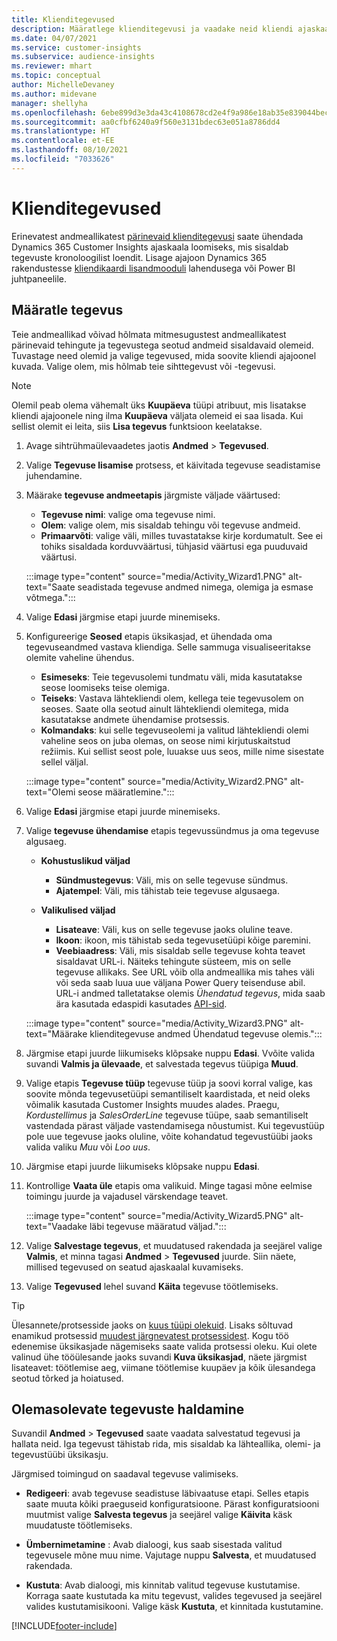 ```yaml
---
title: Klienditegevused
description: Määratlege klienditegevusi ja vaadake neid kliendi ajaskaalal.
ms.date: 04/07/2021
ms.service: customer-insights
ms.subservice: audience-insights
ms.reviewer: mhart
ms.topic: conceptual
author: MichelleDevaney
ms.author: midevane
manager: shellyha
ms.openlocfilehash: 6ebe899d3e3da43c4108678cd2e4f9a986e18ab35e839044becab4619adb0f14
ms.sourcegitcommit: aa0cfbf6240a9f560e3131bdec63e051a8786dd4
ms.translationtype: HT
ms.contentlocale: et-EE
ms.lasthandoff: 08/10/2021
ms.locfileid: "7033626"
---
```

# <a name="customer-activities"></a>Klienditegevused

Erinevatest andmeallikatest [pärinevaid klienditegevusi](data-sources.md) saate ühendada Dynamics 365 Customer Insights ajaskaala loomiseks, mis sisaldab tegevuste kronoloogilist loendit. Lisage ajajoon Dynamics 365 rakendustesse [kliendikaardi lisandmooduli](customer-card-add-in.md) lahendusega või Power BI juhtpaneelile.

## <a name="define-an-activity"></a>Määratle tegevus

Teie andmeallikad võivad hõlmata mitmesugustest andmeallikatest pärinevaid tehingute ja tegevustega seotud andmeid sisaldavaid olemeid. Tuvastage need olemid ja valige tegevused, mida soovite kliendi ajajoonel kuvada. Valige olem, mis hõlmab teie sihttegevust või -tegevusi.

> [!NOTE]
> Olemil peab olema vähemalt üks **Kuupäeva** tüüpi atribuut, mis lisatakse kliendi ajajoonele ning ilma **Kuupäeva** väljata olemeid ei saa lisada. Kui sellist olemit ei leita, siis **Lisa tegevus** funktsioon keelatakse.

1. Avage sihtrühmaülevaadetes jaotis **Andmed** > **Tegevused**.

1. Valige **Tegevuse lisamise** protsess, et käivitada tegevuse seadistamise juhendamine.

1. Määrake **tegevuse andmeetapis** järgmiste väljade väärtused:

   - **Tegevuse nimi**: valige oma tegevuse nimi.
   - **Olem**: valige olem, mis sisaldab tehingu või tegevuse andmeid.
   - **Primaarvõti**: valige väli, milles tuvastatakse kirje kordumatult. See ei tohiks sisaldada korduvväärtusi, tühjasid väärtusi ega puuduvaid väärtusi.

   :::image type="content" source="media/Activity_Wizard1.PNG" alt-text="Saate seadistada tegevuse andmed nimega, olemiga ja esmase võtmega.":::

1. Valige **Edasi** järgmise etapi juurde minemiseks.

1. Konfigureerige **Seosed** etapis üksikasjad, et ühendada oma tegevuseandmed vastava kliendiga. Selle sammuga visualiseeritakse olemite vaheline ühendus.  

   - **Esimeseks**: Teie tegevusolemi tundmatu väli, mida kasutatakse seose loomiseks teise olemiga.
   - **Teiseks**: Vastava lähtekliendi olem, kellega teie tegevusolem on seoses. Saate olla seotud ainult lähtekliendi olemitega, mida kasutatakse andmete ühendamise protsessis.
   - **Kolmandaks**: kui selle tegevuseolemi ja valitud lähtekliendi olemi vaheline seos on juba olemas, on seose nimi kirjutuskaitstud režiimis. Kui sellist seost pole, luuakse uus seos, mille nime sisestate sellel väljal.

   :::image type="content" source="media/Activity_Wizard2.PNG" alt-text="Olemi seose määratlemine.":::

1. Valige **Edasi** järgmise etapi juurde minemiseks. 

1. Valige **tegevuse ühendamise** etapis tegevussündmus ja oma tegevuse algusaeg. 
   - **Kohustuslikud väljad**
      - **Sündmustegevus**: Väli, mis on selle tegevuse sündmus.
      - **Ajatempel**: Väli, mis tähistab teie tegevuse algusaega.

   - **Valikulised väljad**
      - **Lisateave**: Väli, kus on selle tegevuse jaoks oluline teave.
      - **Ikoon**: ikoon, mis tähistab seda tegevusetüüpi kõige paremini.
      - **Veebiaadress**: Väli, mis sisaldab selle tegevuse kohta teavet sisaldavat URL-i. Näiteks tehingute süsteem, mis on selle tegevuse allikaks. See URL võib olla andmeallika mis tahes väli või seda saab luua uue väljana Power Query teisenduse abil. URL-i andmed talletatakse olemis *Ühendatud tegevus*, mida saab ära kasutada edaspidi kasutades [API-sid](apis.md).
   
   :::image type="content" source="media/Activity_Wizard3.PNG" alt-text="Määrake klienditegevuse andmed Ühendatud tegevuse olemis.":::

1. Järgmise etapi juurde liikumiseks klõpsake nuppu **Edasi**. Vvõite valida suvandi **Valmis ja ülevaade**, et salvestada tegevus tüüpiga **Muud**. 

1. Valige etapis **Tegevuse tüüp** tegevuse tüüp ja soovi korral valige, kas soovite mõnda tegevusetüüpi semantiliselt kaardistada, et neid oleks võimalik kasutada Customer Insights muudes alades. Praegu, *Kordustellimus* ja *SalesOrderLine* tegevuse tüüpe, saab semantiliselt vastendada pärast väljade vastendamisega nõustumist. Kui tegevustüüp pole uue tegevuse jaoks oluline, võite kohandatud tegevustüübi jaoks valida valiku *Muu* või *Loo uus*.

1. Järgmise etapi juurde liikumiseks klõpsake nuppu **Edasi**. 

1. Kontrollige **Vaata üle** etapis oma valikuid. Minge tagasi mõne eelmise toimingu juurde ja vajadusel värskendage teavet.

   :::image type="content" source="media/Activity_Wizard5.PNG" alt-text="Vaadake läbi tegevuse määratud väljad.":::
   
1. Valige **Salvestage tegevus**, et muudatused rakendada ja seejärel valige **Valmis**, et minna tagasi **Andmed** > **Tegevused** juurde. Siin näete, millised tegevused on seatud ajaskaalal kuvamiseks. 

1. Valige **Tegevused** lehel suvand **Käita** tegevuse töötlemiseks. 

> [!TIP]
> Ülesannete/protsesside jaoks on [kuus tüüpi olekuid](system.md#status-types). Lisaks sõltuvad enamikud protsessid [muudest järgnevatest protsessidest](system.md#refresh-policies). Kogu töö edenemise üksikasjade nägemiseks saate valida protsessi oleku. Kui olete valinud ühe tööülesande jaoks suvandi **Kuva üksikasjad**, näete järgmist lisateavet: töötlemise aeg, viimane töötlemise kuupäev ja kõik ülesandega seotud tõrked ja hoiatused.


## <a name="manage-existing-activities"></a>Olemasolevate tegevuste haldamine

Suvandil **Andmed** > **Tegevused** saate vaadata salvestatud tegevusi ja hallata neid. Iga tegevust tähistab rida, mis sisaldab ka lähteallika, olemi- ja tegevustüübi üksikasju.

Järgmised toimingud on saadaval tegevuse valimiseks. 

- **Redigeeri**: avab tegevuse seadistuse läbivaatuse etapi. Selles etapis saate muuta kõiki praeguseid konfiguratsioone. Pärast konfiguratsiooni muutmist valige **Salvesta tegevus** ja seejärel valige **Käivita** käsk muudatuste töötlemiseks.

- **Ümbernimetamine** : Avab dialoogi, kus saab sisestada valitud tegevusele mõne muu nime. Vajutage nuppu **Salvesta**, et muudatused rakendada.

- **Kustuta**: Avab dialoogi, mis kinnitab valitud tegevuse kustutamise. Korraga saate kustutada ka mitu tegevust, valides tegevused ja seejärel valides kustutamisikooni. Valige käsk **Kustuta**, et kinnitada kustutamine.

[!INCLUDE[footer-include](../includes/footer-banner.md)]
